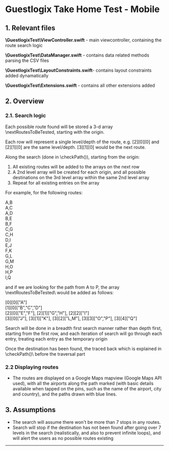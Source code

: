 # Guestlogix Take Home Test - Mobile



## 1. Relevant files

**\GuestlogixTest\ViewController.swift** - main viewcontroller, containing the route search logic

**\GuestlogixTest\DataManager.swift**  - contains data related methods parsing the CSV files

**\GuestlogixTest\LayoutConstraints.swift**- contains layout constraints added dynamatically

**\GuestlogixTest\Extensions.swift** - contains all other extensions added 



## 2. Overview

###   2.1. Search logic

Each possible route found will be stored a 3-d array \nextRoutesToBeTested\, starting with the origin.

Each row will represent a single level/depth of the route, e.g. [2][0][0] and [2][1][0] are the same level/depth. [3][1][0] would be the next route.

Along the search (done in \checkPath()\), starting from the origin:

  1. All existing routes will be added to the arrays on the next row
  2. A 2nd level array will be created for each origin, and all possible destinations on the 3rd level array within the same 2nd level array
  3. Repeat for all existing entries on the array

For example, for the following routes:

A,B<br />
A,C<br />
A,D<br />
B,E<br />
B,F<br />
C,G<br />
C,H<br />
D,I<br />
E,J<br />
F,K<br />
G,L<br />
G,M<br />
H,O<br />
H,P<br />
I,Q<br />

and if we are looking for the path from A to P,
the array \nextRoutesToBeTested\ would be added as follows:

[0][0]["A"]<br />
[1][0]["B","C","D"]<br />
[2][0]["E","F"], [2][1]["G","H"], [2][2]["I"]<br />
[3][0]["J"], [3][1]["K"], [3][2]["L,M"], [3][3]["O","P"], [3][4]["Q"]<br />

Search will be done in a breadth first search manner rather than depth first, starting from the first row,
and each iteration of search will go through each entry, treating each entry as the temporary origin

Once the destination has been found, the traced back which is explained in \checkPath()\ before the traversal part


###  2.2 Displaying routes

- The routes are displayed on a Google Maps mapview (Google Maps API used), with all the airports along the path marked (with basic details available when tapped on the pins, such as the name of the airport, city and country), and the paths drawn with blue lines.



## 3. Assumptions

- The search will assume there won't be more than 7 stops in any routes.
- Search will stop if the destination has not been found after going over 7 levels in the search (realistically, and also to prevent infinite loops), and will alert the users as no possible routes existing

--------------------------------------------------
